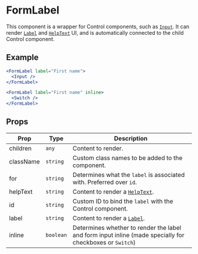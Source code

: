# FormLabel

This component is a wrapper for Control components, such as [`Input`](../../Input). It can render [`Label`](../../Label) and [`HelpText`](../../HelpText) UI, and is automatically connected to the child Control component.

## Example

```jsx
<FormLabel label="First name">
  <Input />
</FormLabel>
```

```jsx
<FormLabel label="First name" inline>
  <Switch />
</FormLabel>
```

## Props

| Prop      | Type      | Description                                                                                              |
| --------- | --------- | -------------------------------------------------------------------------------------------------------- |
| children  | `any`     | Content to render.                                                                                       |
| className | `string`  | Custom class names to be added to the component.                                                         |
| for       | `string`  | Determines what the `label` is associated with. Preferred over `id`.                                     |
| helpText  | `string`  | Content to render a [`HelpText`](../../HelpText).                                                        |
| id        | `string`  | Custom ID to bind the `label` with the Control component.                                                |
| label     | `string`  | Content to render a [`Label`](../../Label).                                                              |
| inline    | `boolean` | Determines whether to render the label and form input inline (made specially for checkboxes or `Switch`) |
